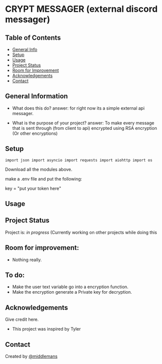 # CRYPT MESSAGER (external discord messager)


## Table of Contents
* [General Info](#general-information)
* [Setup](#setup)
* [Usage](#usage)
* [Project Status](#project-status)
* [Room for Improvement](#room-for-improvement)
* [Acknowledgements](#acknowledgements)
* [Contact](#contact)



## General Information
- What does this do?
  answer: for right now its a simple external api messager.
  
- What is the purpose of your project?
  answer: To make every message that is sent through (from client to api) encrypted using RSA encryption (Or other encryptions)





## Setup
``import json
import asyncio
import requests
import aiohttp
import os``

Download all the modules above.

make a .env file and put the following:

key = "put your token here"

## Usage

## Project Status
Project is: _in progress_ (Currently working on other projects while doing this


## Room for improvement:
- Nothing really.

## To do:
- Make the user text variable go into a encryption function.
- Make the encryption generate a Private key for decryption.


## Acknowledgements
Give credit here.
- This project was inspired by Tyler 



## Contact
Created by [@middlemans](https://www.solo.to/stands) 


